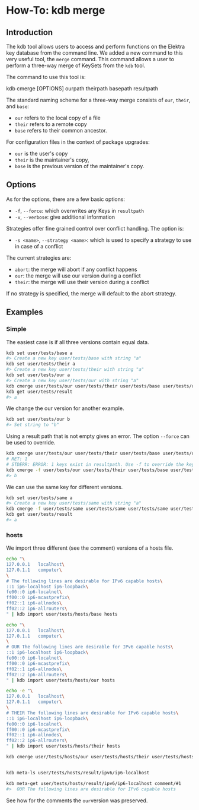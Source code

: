 
# How-To: kdb merge

## Introduction

The kdb tool allows users to access and perform functions on the Elektra key database from the command line. We added
a new command to this very useful tool, the `merge` command. This command allows a user to perform a three-way merge
of KeySets from the `kdb` tool.

The command to use this tool is:

kdb cmerge [OPTIONS] ourpath theirpath basepath resultpath

The standard naming scheme for a three-way merge consists of `our`, `their`, and `base`:

- `our` refers to the local copy of a file
- `their` refers to a remote copy
- `base` refers to their common ancestor.

For configuration files in the context of package upgrades:

- `our` is the user's copy
- `their` is the maintainer's copy,
- `base` is the previous version of the maintainer's copy.

## Options

As for the options, there are a few basic options:

- `-f`, `--force`: which overwrites any Keys in `resultpath`
- `-v`, `--verbose`: give additional information

Strategies offer fine grained control over conflict handling. The option is:

- `-s <name>`, `--strategy <name>`: which is used to specify a strategy to use in case of a conflict

The current strategies are:

- `abort`: the merge will abort if any conflict happens
- `our`: the merge will use our version during a conflict
- `their`: the merge will use their version during a conflict

If no strategy is specified, the merge will default to the abort strategy.


## Examples


### Simple



The easiest case is if all three versions contain equal data.
```sh
kdb set user/tests/base a
#> Create a new key user/tests/base with string "a"
kdb set user/tests/their a
#> Create a new key user/tests/their with string "a"
kdb set user/tests/our a
#> Create a new key user/tests/our with string "a"
kdb cmerge user/tests/our user/tests/their user/tests/base user/tests/result
kdb get user/tests/result
#> a
```



We change the our version for another example.
```sh
kdb set user/tests/our b
#> Set string to "b"
```



Using a result path that is not empty gives an error.
The option `--force` can be used to override.
```sh
kdb cmerge user/tests/our user/tests/their user/tests/base user/tests/result
# RET: 1
# STDERR: ERROR: 1 keys exist in resultpath. Use -f to override the keys there.
kdb cmerge -f user/tests/our user/tests/their user/tests/base user/tests/result kdb get user/tests/result
#> b
```



We can use the same key for different versions.
```sh
kdb set user/tests/same a
#> Create a new key user/tests/same with string "a"
kdb cmerge -f user/tests/same user/tests/same user/tests/same user/tests/result
kdb get user/tests/result
#> a
```

### hosts

We import three different (see the comment) versions of a hosts file.
```sh
echo "\
127.0.0.1	localhost\
127.0.1.1	computer\
\
# The following lines are desirable for IPv6 capable hosts\
::1	ip6-localhost ip6-loopback\
fe00::0	ip6-localnet\
ff00::0	ip6-mcastprefix\
ff02::1	ip6-allnodes\
ff02::2	ip6-allrouters\
" | kdb import user/tests/hosts/base hosts

echo "\
127.0.0.1	localhost\
127.0.1.1	computer\
\
# OUR The following lines are desirable for IPv6 capable hosts\
::1	ip6-localhost ip6-loopback\
fe00::0	ip6-localnet\
ff00::0	ip6-mcastprefix\
ff02::1	ip6-allnodes\
ff02::2	ip6-allrouters\
" | kdb import user/tests/hosts/our hosts

echo -e "\
127.0.0.1	localhost\
127.0.1.1	computer\
\
# THEIR The following lines are desirable for IPv6 capable hosts\
::1	ip6-localhost ip6-loopback\
fe00::0	ip6-localnet\
ff00::0	ip6-mcastprefix\
ff02::1	ip6-allnodes\
ff02::2	ip6-allrouters\
" | kdb import user/tests/hosts/their hosts

kdb cmerge user/tests/hosts/our user/tests/hosts/their user/tests/hosts/base user/tests/hosts/result


kdb meta-ls user/tests/hosts/result/ipv6/ip6-localhost

kdb meta-get user/tests/hosts/result/ipv6/ip6-localhost comment/#1
#>  OUR The following lines are desirable for IPv6 capable hosts
```

See how for the comments the `our`version was preserved.
